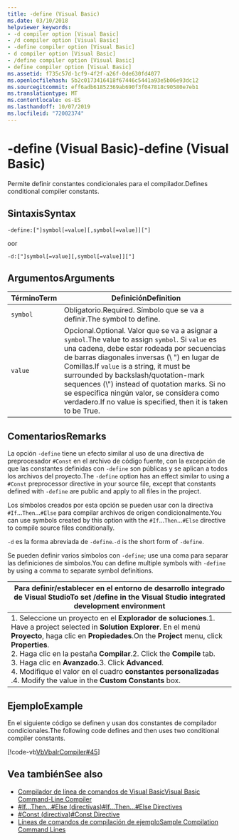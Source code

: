 ```yaml
---
title: -define (Visual Basic)
ms.date: 03/10/2018
helpviewer_keywords:
- -d compiler option [Visual Basic]
- /d compiler option [Visual Basic]
- -define compiler option [Visual Basic]
- d compiler option [Visual Basic]
- /define compiler option [Visual Basic]
- define compiler option [Visual Basic]
ms.assetid: f735c57d-1cf9-4f2f-a26f-0de630fd4077
ms.openlocfilehash: 5b2c0173416418f67446c5441a93e5b06e93dc12
ms.sourcegitcommit: eff6adb61852369ab690f3f047818c90580e7eb1
ms.translationtype: MT
ms.contentlocale: es-ES
ms.lasthandoff: 10/07/2019
ms.locfileid: "72002374"
---
```

# <a name="-define-visual-basic"></a><span data-ttu-id="de261-102">-define (Visual Basic)</span><span class="sxs-lookup"><span data-stu-id="de261-102">-define (Visual Basic)</span></span>
<span data-ttu-id="de261-103">Permite definir constantes condicionales para el compilador.</span><span class="sxs-lookup"><span data-stu-id="de261-103">Defines conditional compiler constants.</span></span>  
  
## <a name="syntax"></a><span data-ttu-id="de261-104">Sintaxis</span><span class="sxs-lookup"><span data-stu-id="de261-104">Syntax</span></span>  
  
```console  
-define:["]symbol[=value][,symbol[=value]]["]  
```

<span data-ttu-id="de261-105">o</span><span class="sxs-lookup"><span data-stu-id="de261-105">or</span></span>

```console  
-d:["]symbol[=value][,symbol[=value]]["]  
```  
  
## <a name="arguments"></a><span data-ttu-id="de261-106">Argumentos</span><span class="sxs-lookup"><span data-stu-id="de261-106">Arguments</span></span>  
  
|<span data-ttu-id="de261-107">Término</span><span class="sxs-lookup"><span data-stu-id="de261-107">Term</span></span>|<span data-ttu-id="de261-108">Definición</span><span class="sxs-lookup"><span data-stu-id="de261-108">Definition</span></span>|  
|---|---|  
|`symbol`|<span data-ttu-id="de261-109">Obligatorio.</span><span class="sxs-lookup"><span data-stu-id="de261-109">Required.</span></span> <span data-ttu-id="de261-110">Símbolo que se va a definir.</span><span class="sxs-lookup"><span data-stu-id="de261-110">The symbol to define.</span></span>|  
|`value`|<span data-ttu-id="de261-111">Opcional.</span><span class="sxs-lookup"><span data-stu-id="de261-111">Optional.</span></span> <span data-ttu-id="de261-112">Valor que se va a asignar a `symbol`.</span><span class="sxs-lookup"><span data-stu-id="de261-112">The value to assign `symbol`.</span></span> <span data-ttu-id="de261-113">Si `value` es una cadena, debe estar rodeada por secuencias de barras diagonales inversas (\\ ") en lugar de Comillas.</span><span class="sxs-lookup"><span data-stu-id="de261-113">If `value` is a string, it must be surrounded by backslash/quotation-mark sequences (\\") instead of quotation marks.</span></span> <span data-ttu-id="de261-114">Si no se especifica ningún valor, se considera como verdadero.</span><span class="sxs-lookup"><span data-stu-id="de261-114">If no value is specified, then it is taken to be True.</span></span>|  
  
## <a name="remarks"></a><span data-ttu-id="de261-115">Comentarios</span><span class="sxs-lookup"><span data-stu-id="de261-115">Remarks</span></span>  
 <span data-ttu-id="de261-116">La opción `-define` tiene un efecto similar al uso de una directiva de preprocesador `#Const` en el archivo de código fuente, con la excepción de que las constantes definidas con `-define` son públicas y se aplican a todos los archivos del proyecto.</span><span class="sxs-lookup"><span data-stu-id="de261-116">The `-define` option has an effect similar to using a `#Const` preprocessor directive in your source file, except that constants defined with `-define` are public and apply to all files in the project.</span></span>  
  
 <span data-ttu-id="de261-117">Los símbolos creados por esta opción se pueden usar con la directiva `#If`...`Then`...`#Else` para compilar archivos de origen condicionalmente.</span><span class="sxs-lookup"><span data-stu-id="de261-117">You can use symbols created by this option with the `#If`...`Then`...`#Else` directive to compile source files conditionally.</span></span>  
  
 <span data-ttu-id="de261-118">`-d` es la forma abreviada de `-define`.</span><span class="sxs-lookup"><span data-stu-id="de261-118">`-d` is the short form of `-define`.</span></span>  
  
 <span data-ttu-id="de261-119">Se pueden definir varios símbolos con `-define`; use una coma para separar las definiciones de símbolos.</span><span class="sxs-lookup"><span data-stu-id="de261-119">You can define multiple symbols with `-define` by using a comma to separate symbol definitions.</span></span>  
  
|<span data-ttu-id="de261-120">Para definir/establecer en el entorno de desarrollo integrado de Visual Studio</span><span class="sxs-lookup"><span data-stu-id="de261-120">To set /define in the Visual Studio integrated development environment</span></span>|  
|---|  
|<span data-ttu-id="de261-121">1.  Seleccione un proyecto en el **Explorador de soluciones**.</span><span class="sxs-lookup"><span data-stu-id="de261-121">1.  Have a project selected in **Solution Explorer**.</span></span> <span data-ttu-id="de261-122">En el menú **Proyecto**, haga clic en **Propiedades**.</span><span class="sxs-lookup"><span data-stu-id="de261-122">On the **Project** menu, click **Properties**.</span></span> <br /><span data-ttu-id="de261-123">2.  Haga clic en la pestaña **Compilar**.</span><span class="sxs-lookup"><span data-stu-id="de261-123">2.  Click the **Compile** tab.</span></span><br /><span data-ttu-id="de261-124">3.  Haga clic en **Avanzado**.</span><span class="sxs-lookup"><span data-stu-id="de261-124">3.  Click **Advanced**.</span></span><br /><span data-ttu-id="de261-125">4.  Modifique el valor en el cuadro **constantes personalizadas** .</span><span class="sxs-lookup"><span data-stu-id="de261-125">4.  Modify the value in the **Custom Constants** box.</span></span>|  
  
## <a name="example"></a><span data-ttu-id="de261-126">Ejemplo</span><span class="sxs-lookup"><span data-stu-id="de261-126">Example</span></span>  
 <span data-ttu-id="de261-127">En el siguiente código se definen y usan dos constantes de compilador condicionales.</span><span class="sxs-lookup"><span data-stu-id="de261-127">The following code defines and then uses two conditional compiler constants.</span></span>  
  
 [!code-vb[VbVbalrCompiler#45](~/samples/snippets/visualbasic/VS_Snippets_VBCSharp/VbVbalrCompiler/VB/Class1.vb#45)]  
  
## <a name="see-also"></a><span data-ttu-id="de261-128">Vea también</span><span class="sxs-lookup"><span data-stu-id="de261-128">See also</span></span>

- [<span data-ttu-id="de261-129">Compilador de línea de comandos de Visual Basic</span><span class="sxs-lookup"><span data-stu-id="de261-129">Visual Basic Command-Line Compiler</span></span>](../../../visual-basic/reference/command-line-compiler/index.md)
- [<span data-ttu-id="de261-130">#If...Then...#Else (directivas)</span><span class="sxs-lookup"><span data-stu-id="de261-130">#If...Then...#Else Directives</span></span>](../../../visual-basic/language-reference/directives/if-then-else-directives.md)
- [<span data-ttu-id="de261-131">#Const (directiva)</span><span class="sxs-lookup"><span data-stu-id="de261-131">#Const Directive</span></span>](../../../visual-basic/language-reference/directives/const-directive.md)
- [<span data-ttu-id="de261-132">Líneas de comandos de compilación de ejemplo</span><span class="sxs-lookup"><span data-stu-id="de261-132">Sample Compilation Command Lines</span></span>](../../../visual-basic/reference/command-line-compiler/sample-compilation-command-lines.md)
